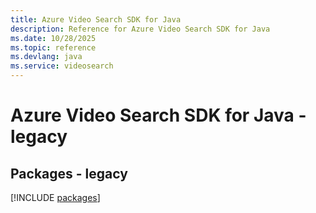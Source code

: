 ```yaml
---
title: Azure Video Search SDK for Java
description: Reference for Azure Video Search SDK for Java
ms.date: 10/28/2025
ms.topic: reference
ms.devlang: java
ms.service: videosearch
---
```

# Azure Video Search SDK for Java - legacy
## Packages - legacy
[!INCLUDE [packages](video-search-index.md)]